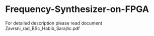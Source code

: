 # Frequency-Synthesizer-on-FPGA

For detailed description please read document Zavrsni_rad_BSc_Habib_Sarajlic.pdf
